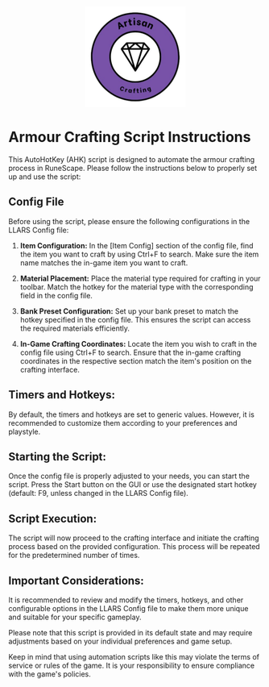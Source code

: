 <p align="center">
  <img width="200" height="200"src="https://github.com/Gubna-Tech/RuneScape/blob/main/Assets/Logo/Skills/Artisan/Crafting.png">
</p>

# Armour Crafting Script Instructions

This AutoHotKey (AHK) script is designed to automate the armour crafting process in RuneScape. Please follow the instructions below to properly set up and use the script:

## Config File
Before using the script, please ensure the following configurations in the LLARS Config file:

1. **Item Configuration:**
   In the [Item Config] section of the config file, find the item you want to craft by using Ctrl+F to search. Make sure the item name matches the in-game item you want to craft.

2. **Material Placement:**
   Place the material type required for crafting in your toolbar. Match the hotkey for the material type with the corresponding field in the config file.

3. **Bank Preset Configuration:**
   Set up your bank preset to match the hotkey specified in the config file. This ensures the script can access the required materials efficiently.

4. **In-Game Crafting Coordinates:**
   Locate the item you wish to craft in the config file using Ctrl+F to search. Ensure that the in-game crafting coordinates in the respective section match the item's position on the crafting interface.

## Timers and Hotkeys:
By default, the timers and hotkeys are set to generic values. However, it is recommended to customize them according to your preferences and playstyle.

## Starting the Script:
Once the config file is properly adjusted to your needs, you can start the script. Press the Start button on the GUI or use the designated start hotkey (default: F9, unless changed in the LLARS Config file).

## Script Execution:
The script will now proceed to the crafting interface and initiate the crafting process based on the provided configuration. This process will be repeated for the predetermined number of times.

## Important Considerations:
It is recommended to review and modify the timers, hotkeys, and other configurable options in the LLARS Config file to make them more unique and suitable for your specific gameplay.

Please note that this script is provided in its default state and may require adjustments based on your individual preferences and game setup.

Keep in mind that using automation scripts like this may violate the terms of service or rules of the game. It is your responsibility to ensure compliance with the game's policies.
